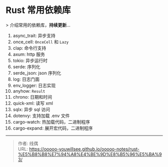# Rust 常用依赖库


&gt; 介绍常用的依赖库，**持续更新**...

1. async_trait: 异步支持
2. once_cell: `OnceCell` 和 `Lazy`
3. clap: 命令行支持
4. axum: http 服务
5. tokio: 异步运行时
6. serde: 序列化
7. serde_json: json 序列化
8. log: 日志门面
9. env_logger: 日志实现
10. anyhow: `Result`
11. chrono: 日期和时间
12. quick-xml: 读写 xml
13. sqlx: 异步 sql 访问
14. dotenvy: 支持加载 .env 文件
15. cargo-watch: 热加载代码，二进制程序
16. cargo-expand: 展开宏代码，二进制程序

---

> 作者: 线偶  
> URL: https://ooooo-youwillsee.github.io/ooooo-notes/rust-%E5%B8%B8%E7%94%A8%E4%BE%9D%E8%B5%96%E5%BA%93/  

